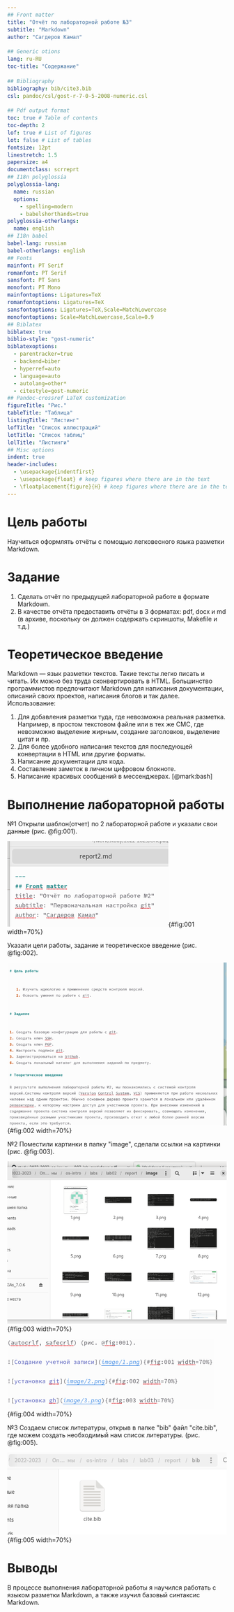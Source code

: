 ```yaml
---
## Front matter
title: "Отчёт по лабораторной работе №3"
subtitle: "Markdown"
author: "Сагдеров Камал"

## Generic otions
lang: ru-RU
toc-title: "Содержание"

## Bibliography
bibliography: bib/cite3.bib
csl: pandoc/csl/gost-r-7-0-5-2008-numeric.csl

## Pdf output format
toc: true # Table of contents
toc-depth: 2
lof: true # List of figures
lot: false # List of tables
fontsize: 12pt
linestretch: 1.5
papersize: a4
documentclass: scrreprt
## I18n polyglossia
polyglossia-lang:
  name: russian
  options:
	- spelling=modern
	- babelshorthands=true
polyglossia-otherlangs:
  name: english
## I18n babel
babel-lang: russian
babel-otherlangs: english
## Fonts
mainfont: PT Serif
romanfont: PT Serif
sansfont: PT Sans
monofont: PT Mono
mainfontoptions: Ligatures=TeX
romanfontoptions: Ligatures=TeX
sansfontoptions: Ligatures=TeX,Scale=MatchLowercase
monofontoptions: Scale=MatchLowercase,Scale=0.9
## Biblatex
biblatex: true
biblio-style: "gost-numeric"
biblatexoptions:
  - parentracker=true
  - backend=biber
  - hyperref=auto
  - language=auto
  - autolang=other*
  - citestyle=gost-numeric
## Pandoc-crossref LaTeX customization
figureTitle: "Рис."
tableTitle: "Таблица"
listingTitle: "Листинг"
lofTitle: "Список иллюстраций"
lotTitle: "Список таблиц"
lolTitle: "Листинги"
## Misc options
indent: true
header-includes:
  - \usepackage{indentfirst}
  - \usepackage{float} # keep figures where there are in the text
  - \floatplacement{figure}{H} # keep figures where there are in the text
---
```


# Цель работы

Научиться оформлять отчёты с помощью легковесного языка разметки Markdown.

# Задание

1. Сделать отчёт по предыдущей лабораторной работе в формате Markdown.
2. В качестве отчёта предоставить отчёты в 3 форматах: pdf, docx и md (в архиве,
поскольку он должен содержать скриншоты, Makefile и т.д.)

# Теоретическое введение

Markdown — язык разметки текстов. Такие тексты легко писать и читать. Их можно без труда сконвертировать в HTML. Большинство программистов предпочитают Markdown для написания документации, описаний своих проектов, написания блогов и так далее. 
Использование: 
1. Для добавления разметки туда, где невозможна реальная разметка. Например, в простом текстовом файле или в тех же СМС, где невозможно выделение жирным, создание заголовков, выделение цитат и пр.
2. Для более удобного написания текстов для последующей конвертации в HTML или другие форматы.
3. Написание документации для кода.
4. Составление заметок в личном цифровом блокноте.
5. Написание красивых сообщений в мессенджерах. [@mark:bash]


# Выполнение лабораторной работы

№1
Открыли шаблон(отчет) по 2 лабораторной работе и указали свои данные (рис. @fig:001).

![Указание личных данных](image/1.png){#fig:001 width=70%}

Указали цели работы, задание и теоретическое введение (рис. @fig:002).

![Указание данных для лаб.работы](image/2.png){#fig:002 width=70%}

№2
Поместили картинки в папку "image", сделали ссылки на картинки (рис. @fig:003).

![Картинки в папке "image"](image/3.png){#fig:003 width=70%}

![Ссылки на картинки](image/4.png){#fig:004 width=70%}

№3
Создаем список литературы, открыв  в папке "bib" файл "cite.bib", где можем создать необходимый нам список литературы. (рис. @fig:005).

![Создание списка литературы](image/5.png){#fig:005 width=70%}

# Выводы

В процессе выполнения лабораторной работы я научился работать с языком разметки Markdown, а также изучил базовый синтаксис Markdown.


